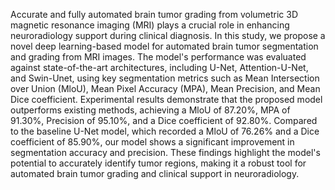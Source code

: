 Accurate and fully automated brain tumor grading from volumetric 3D magnetic resonance imaging (MRI) plays a crucial role in enhancing neuroradiology support during clinical diagnosis. In this study, we propose a novel deep learning-based model for automated brain tumor segmentation and grading from MRI images. The model's performance was evaluated against state-of-the-art architectures, including U-Net, Attention-U-Net, and Swin-Unet, using key segmentation metrics such as Mean Intersection over Union (MloU), Mean Pixel Accuracy (MPA), Mean Precision, and Mean Dice coefficient. Experimental results demonstrate that the proposed model outperforms existing methods, achieving a MloU of 87.20\%, MPA of 91.30\%, Precision of 95.10\%, and a Dice coefficient of 92.80\%. Compared to the baseline U-Net model, which recorded a MloU of 76.26\% and a Dice coefficient of 85.90\%, our model shows a significant improvement in segmentation accuracy and precision. These findings highlight the model's potential to accurately identify tumor regions, making it a robust tool for automated brain tumor grading and clinical support in neuroradiology.
